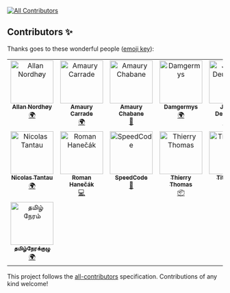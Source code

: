 
<!-- ALL-CONTRIBUTORS-BADGE:START - Do not remove or modify this section -->
[![All Contributors](https://img.shields.io/badge/all_contributors-15-orange.svg?style=flat-square)](#contributors-)
<!-- ALL-CONTRIBUTORS-BADGE:END -->
## Contributors ✨

Thanks goes to these wonderful people ([emoji key](https://allcontributors.org/docs/en/emoji-key)):

<!-- ALL-CONTRIBUTORS-LIST:START - Do not remove or modify this section -->
<!-- prettier-ignore-start -->
<!-- markdownlint-disable -->
<table>
  <tbody>
    <tr>
      <td align="center" valign="top" width="14.28%"><a href="https://liberapay.com/kingu/"><img src="https://avatars.githubusercontent.com/u/13802408?v=4?s=100" width="100px;" alt="Allan Nordhøy"/><br /><sub><b>Allan Nordhøy</b></sub></a><br /><a href="#translation-comradekingu" title="Translation">🌍</a></td>
      <td align="center" valign="top" width="14.28%"><a href="https://amaury.carrade.eu/"><img src="https://avatars.githubusercontent.com/u/1417570?v=4?s=100" width="100px;" alt="Amaury Carrade"/><br /><sub><b>Amaury Carrade</b></sub></a><br /><a href="#translation-AmauryCarrade" title="Translation">🌍</a></td>
      <td align="center" valign="top" width="14.28%"><a href="https://github.com/ChabaneAmaury"><img src="https://avatars.githubusercontent.com/u/24982486?v=4?s=100" width="100px;" alt="Amaury Chabane"/><br /><sub><b>Amaury Chabane</b></sub></a><br /><a href="#ideas-ChabaneAmaury" title="Ideas, Planning, & Feedback">🤔</a></td>
      <td align="center" valign="top" width="14.28%"><a href="https://github.com/Damgermys"><img src="https://avatars.githubusercontent.com/u/82285874?v=4?s=100" width="100px;" alt="Damgermys"/><br /><sub><b>Damgermys</b></sub></a><br /><a href="#translation-Damgermys" title="Translation">🌍</a></td>
      <td align="center" valign="top" width="14.28%"><a href="https://deuchnord.fr/"><img src="https://avatars.githubusercontent.com/u/7600265?v=4?s=100" width="100px;" alt="Jérôme Deuchnord"/><br /><sub><b>Jérôme Deuchnord</b></sub></a><br /><a href="https://github.com/Kosmorro/kosmorro/commits?author=Deuchnord" title="Code">💻</a> <a href="#translation-Deuchnord" title="Translation">🌍</a></td>
      <td align="center" valign="top" width="14.28%"><a href="http://winxaito.com/"><img src="https://avatars.githubusercontent.com/u/8223773?v=4?s=100" width="100px;" alt="Kevin Vuilleumier"/><br /><sub><b>Kevin Vuilleumier</b></sub></a><br /><a href="#ideas-WinXaito" title="Ideas, Planning, & Feedback">🤔</a></td>
      <td align="center" valign="top" width="14.28%"><a href="https://github.com/nicfb"><img src="https://avatars.githubusercontent.com/u/19811100?v=4?s=100" width="100px;" alt="Nic"/><br /><sub><b>Nic</b></sub></a><br /><a href="https://github.com/Kosmorro/kosmorro/commits?author=nicfb" title="Code">💻</a></td>
    </tr>
    <tr>
      <td align="center" valign="top" width="14.28%"><a href="https://github.com/Nic-T"><img src="https://avatars.githubusercontent.com/u/67067741?v=4?s=100" width="100px;" alt="Nicolas Tantau"/><br /><sub><b>Nicolas Tantau</b></sub></a><br /><a href="#translation-Nic-T" title="Translation">🌍</a></td>
      <td align="center" valign="top" width="14.28%"><a href="https://github.com/romco1410"><img src="https://avatars.githubusercontent.com/u/40452973?v=4?s=100" width="100px;" alt="Roman Hanečák"/><br /><sub><b>Roman Hanečák</b></sub></a><br /><a href="https://github.com/Kosmorro/kosmorro/commits?author=romco1410" title="Code">💻</a></td>
      <td align="center" valign="top" width="14.28%"><a href="https://github.com/SpeedCode"><img src="https://avatars.githubusercontent.com/u/12190842?v=4?s=100" width="100px;" alt="SpeedCode"/><br /><sub><b>SpeedCode</b></sub></a><br /><a href="https://github.com/Kosmorro/kosmorro/issues?q=author%3ASpeedCode" title="Bug reports">🐛</a></td>
      <td align="center" valign="top" width="14.28%"><a href="http://people.freebsd.org/~thierry/"><img src="https://avatars.githubusercontent.com/u/6819982?v=4?s=100" width="100px;" alt="Thierry Thomas"/><br /><sub><b>Thierry Thomas</b></sub></a><br /><a href="#platform-thierry-FreeBSD" title="Packaging/porting to new platform">📦</a></td>
      <td align="center" valign="top" width="14.28%"><a href="https://github.com/StaloneLab"><img src="https://avatars.githubusercontent.com/u/6739422?v=4?s=100" width="100px;" alt="Titouan S."/><br /><sub><b>Titouan S.</b></sub></a><br /><a href="#translation-StaloneLab" title="Translation">🌍</a></td>
      <td align="center" valign="top" width="14.28%"><a href="https://github.com/Brainface1"><img src="https://avatars.githubusercontent.com/u/40472418?v=4?s=100" width="100px;" alt="brain_face"/><br /><sub><b>brain_face</b></sub></a><br /><a href="https://github.com/Kosmorro/kosmorro/commits?author=Brainface1" title="Code">💻</a></td>
      <td align="center" valign="top" width="14.28%"><a href="https://github.com/gallegonovato"><img src="https://avatars.githubusercontent.com/u/59177763?v=4?s=100" width="100px;" alt="gallegonovato"/><br /><sub><b>gallegonovato</b></sub></a><br /><a href="#translation-gallegonovato" title="Translation">🌍</a></td>
    </tr>
    <tr>
      <td align="center" valign="top" width="14.28%"><a href="https://tamilneram.github.io/"><img src="https://avatars.githubusercontent.com/u/67970539?v=4?s=100" width="100px;" alt="தமிழ் நேரம்"/><br /><sub><b>தமிழ்நேரக்குழு</b></sub></a><br /><a href="#translation-TamilNeram" title="Translation">🌍</a></td>
    </tr>
  </tbody>
</table>

<!-- markdownlint-restore -->
<!-- prettier-ignore-end -->

<!-- ALL-CONTRIBUTORS-LIST:END -->

This project follows the [all-contributors](https://github.com/all-contributors/all-contributors) specification. Contributions of any kind welcome!

